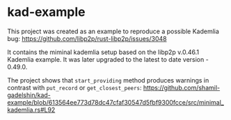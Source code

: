 # kad-example

This project was created as an example to reproduce a possible Kademlia bug: https://github.com/libp2p/rust-libp2p/issues/3048

It contains the miminal kademlia setup based on the libp2p v.0.46.1 Kademlia example. It was later upgraded to the latest to date version - 0.49.0.

The project shows that `start_providing` method produces warnings in contrast with `put_record` or `get_closest_peers`: https://github.com/shamil-gadelshin/kad-example/blob/613564ee773d78dc47cfaf30547d5fbf9300fcce/src/minimal_kademlia.rs#L92

